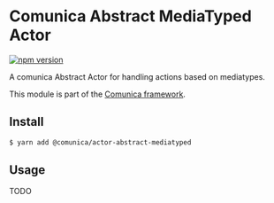 # Comunica Abstract MediaTyped Actor

[![npm version](https://badge.fury.io/js/%40comunica%2Factor-abstract-mediatyped.svg)](https://www.npmjs.com/package/@comunica/actor-abstract-mediatyped)

A comunica Abstract Actor for handling actions based on mediatypes.

This module is part of the [Comunica framework](https://github.com/comunica/comunica).

## Install

```bash
$ yarn add @comunica/actor-abstract-mediatyped
```

## Usage

TODO
